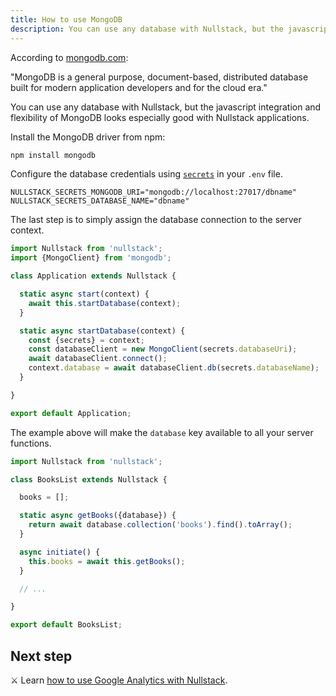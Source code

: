```yaml
---
title: How to use MongoDB
description: You can use any database with Nullstack, but the javascript integration and flexibility of MongoDB looks especially good with Nullstack applications
---
```


According to [mongodb.com](https://www.mongodb.com):

"MongoDB is a general purpose, document-based, distributed database built for modern application developers and for the cloud era."

You can use any database with Nullstack, but the javascript integration and flexibility of MongoDB looks especially good with Nullstack applications.

Install the MongoDB driver from npm: 

```sh
npm install mongodb
```

Configure the database credentials using [`secrets`](/context-secrets) in your `.env` file.

```
NULLSTACK_SECRETS_MONGODB_URI="mongodb://localhost:27017/dbname"
NULLSTACK_SECRETS_DATABASE_NAME="dbname"
```

The last step is to simply assign the database connection to the server context.

```jsx
import Nullstack from 'nullstack';
import {MongoClient} from 'mongodb';

class Application extends Nullstack {

  static async start(context) {
    await this.startDatabase(context);
  }

  static async startDatabase(context) {
    const {secrets} = context;
    const databaseClient = new MongoClient(secrets.databaseUri);
    await databaseClient.connect();
    context.database = await databaseClient.db(secrets.databaseName);
  }

}

export default Application;
```

The example above will make the `database` key available to all your server functions.

```jsx
import Nullstack from 'nullstack';

class BooksList extends Nullstack {

  books = [];

  static async getBooks({database}) {
    return await database.collection('books').find().toArray();
  }

  async initiate() {
    this.books = await this.getBooks();
  }

  // ...

}

export default BooksList;
```

## Next step

⚔ Learn [how to use Google Analytics with Nullstack](/how-to-use-google-analytics-with-nullstack).